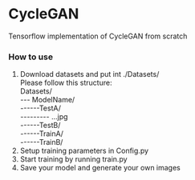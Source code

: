 # CycleGAN
Tensorflow implementation of CycleGAN from scratch
### How to use
1. Download datasets and put int ./Datasets/  <br />
Please follow this structure:  <br />
Datasets/ <br />
--- ModelName/ <br />
------TestA/ <br />
--------- ...jpg <br />
------TestB/ <br />
------TrainA/ <br />
------TrainB/ <br />
2. Setup training parameters in Config.py
3. Start training by running train.py
4. Save your model and generate your own images
